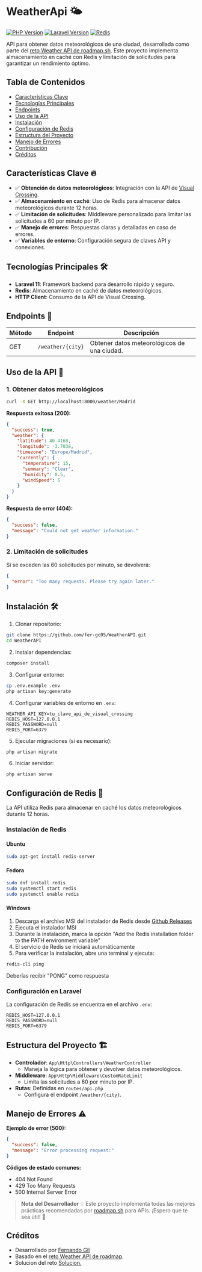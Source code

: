 # WeatherApi 🌤️

[![PHP Version](https://img.shields.io/badge/PHP-8.2%2B-777BB4?logo=php)](https://php.net/)
[![Laravel Version](https://img.shields.io/badge/Laravel-11.x-FF2D20?logo=laravel)](https://laravel.com)
[![Redis](https://img.shields.io/badge/Redis-Caching-DC382D?logo=redis)](https://redis.io)

API para obtener datos meteorológicos de una ciudad, desarrollada como parte del [reto Weather API de roadmap.sh](https://roadmap.sh/projects/weather-api). Este proyecto implementa almacenamiento en caché con Redis y limitación de solicitudes para garantizar un rendimiento óptimo.

## Tabla de Contenidos

- [Características Clave](#características-clave-)
- [Tecnologías Principales](#tecnologías-principales-%EF%B8%8F)
- [Endpoints](#endpoints-)
- [Uso de la API](#uso-de-la-api-)
- [Instalación](#instalación-%EF%B8%8F)
- [Configuración de Redis](#configuración-de-redis-)
- [Estructura del Proyecto](#estructura-del-proyecto-%EF%B8%8F)
- [Manejo de Errores](#manejo-de-errores-%EF%B8%8F)
- [Contribución](#contribución-)
- [Créditos](#créditos)

## Características Clave 🔥

- ✅ **Obtención de datos meteorológicos**: Integración con la API de [Visual Crossing](https://www.visualcrossing.com/).
- ✅ **Almacenamiento en caché**: Uso de Redis para almacenar datos meteorológicos durante 12 horas.
- ✅ **Limitación de solicitudes**: Middleware personalizado para limitar las solicitudes a 60 por minuto por IP.
- ✅ **Manejo de errores**: Respuestas claras y detalladas en caso de errores.
- ✅ **Variables de entorno**: Configuración segura de claves API y conexiones.

## Tecnologías Principales 🛠️

- **Laravel 11**: Framework backend para desarrollo rápido y seguro.
- **Redis**: Almacenamiento en caché de datos meteorológicos.
- **HTTP Client**: Consumo de la API de Visual Crossing.

## Endpoints 🚪


| Método | Endpoint          | Descripción                                 |
| ------- | ----------------- | -------------------------------------------- |
| GET     | `/weather/{city}` | Obtener datos meteorológicos de una ciudad. |

## Uso de la API 📡

### 1. Obtener datos meteorológicos

```bash
curl -X GET http://localhost:8000/weather/Madrid
```

**Respuesta exitosa (200):**

```json
{
  "success": true,
  "weather": {
    "latitude": 40.4168,
    "longitude": -3.7038,
    "timezone": "Europe/Madrid",
    "currently": {
      "temperature": 15,
      "summary": "Clear",
      "humidity": 0.5,
      "windSpeed": 5
    }
  }
}
```

**Respuesta de error (404):**

```json
{
  "success": false,
  "message": "Could not get weather information."
}
```

### 2. Limitación de solicitudes

Si se exceden las 60 solicitudes por minuto, se devolverá:

```json
{
  "error": "Too many requests. Please try again later."
}
```

## Instalación 🛠️

1. Clonar repositorio:

```bash
git clone https://github.com/fer-gc05/WeatherAPI.git
cd WeatherAPI
```

2. Instalar dependencias:

```bash
composer install
```

3. Configurar entorno:

```bash
cp .env.example .env
php artisan key:generate
```

4. Configurar variables de entorno en `.env`:

```env
WEATHER_API_KEY=tu_clave_api_de_visual_crossing
REDIS_HOST=127.0.0.1
REDIS_PASSWORD=null
REDIS_PORT=6379
```

5. Ejecutar migraciones (si es necesario):

```bash
php artisan migrate
```

6. Iniciar servidor:

```bash
php artisan serve
```

## Configuración de Redis 🧠

La API utiliza Redis para almacenar en caché los datos meteorológicos durante 12 horas.

### Instalación de Redis

#### Ubuntu

```bash
sudo apt-get install redis-server
```

#### Fedora

```bash
sudo dnf install redis
sudo systemctl start redis
sudo systemctl enable redis
```

#### Windows

1. Descarga el archivo MSI del instalador de Redis desde [Github Releases](https://github.com/microsoftarchive/redis/releases)
2. Ejecuta el instalador MSI
3. Durante la instalación, marca la opción "Add the Redis installation folder to the PATH environment variable"
4. El servicio de Redis se iniciará automáticamente
5. Para verificar la instalación, abre una terminal y ejecuta:

```bash
redis-cli ping
```

Deberías recibir "PONG" como respuesta

### Configuración en Laravel

La configuración de Redis se encuentra en el archivo `.env`:

```env
REDIS_HOST=127.0.0.1
REDIS_PASSWORD=null
REDIS_PORT=6379
```

## Estructura del Proyecto 🏗️

- **Controlador**: `App\Http\Controllers\WeatherController`
  - Maneja la lógica para obtener y devolver datos meteorológicos.
- **Middleware**: `App\Http\Middleware\CustomRateLimit`
  - Limita las solicitudes a 60 por minuto por IP.
- **Rutas**: Definidas en `routes/api.php`
  - Configura el endpoint `/weather/{city}`.

## Manejo de Errores ⚠️

**Ejemplo de error (500):**

```json
{
  "success": false,
  "message": "Error processing request:"
}
```

**Códigos de estado comunes:**

- 404 Not Found
- 429 Too Many Requests
- 500 Internal Server Error


> **Nota del Desarrollador** 💡
> Este proyecto implementa todas las mejores prácticas recomendadas por [roadmap.sh](https://roadmap.sh/projects/weather-api-wrapper-service) para APIs. ¡Espero que te sea útil! 🚀

## Créditos

- Desarrollado por [Fernando Gil](https://github.com/fer-gc05)
- Basado en el [reto Weather API de roadmap](https://roadmap.sh/projects/weather-api-wrapper-service).
- Solucion del reto [Solucion.](https://roadmap.sh/projects/weather-api-wrapper-service/solutions?u=679cd5db31e842a9fccf7fb0)

